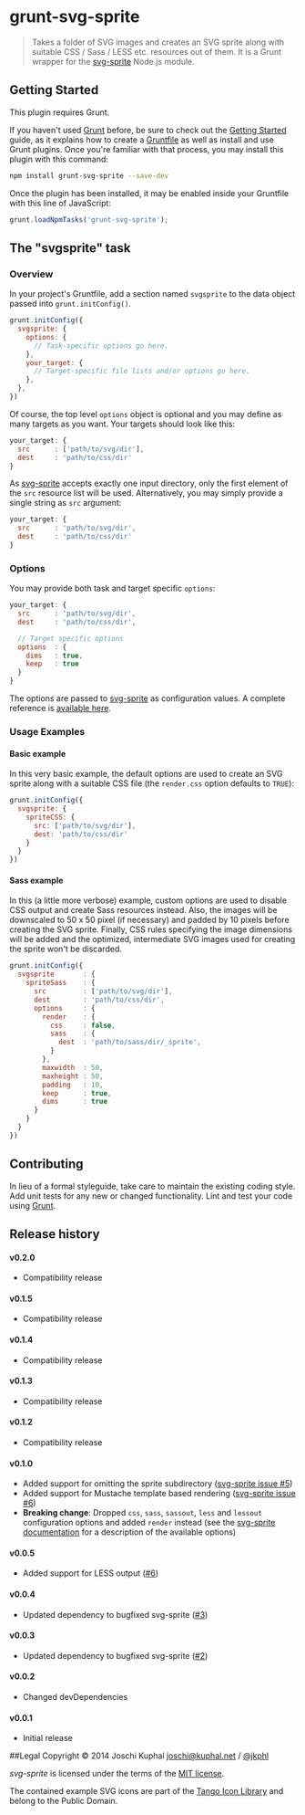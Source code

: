 # grunt-svg-sprite

> Takes a folder of SVG images and creates an SVG sprite along with suitable CSS / Sass / LESS etc. resources out of them. It is a Grunt wrapper for the [svg-sprite](https://npmjs.org/package/svg-sprite) Node.js module.

## Getting Started
This plugin requires Grunt.

If you haven't used [Grunt](http://gruntjs.com/) before, be sure to check out the [Getting Started](http://gruntjs.com/getting-started) guide, as it explains how to create a [Gruntfile](http://gruntjs.com/sample-gruntfile) as well as install and use Grunt plugins. Once you're familiar with that process, you may install this plugin with this command:

```bash
npm install grunt-svg-sprite --save-dev
```

Once the plugin has been installed, it may be enabled inside your Gruntfile with this line of JavaScript:

```javascript
grunt.loadNpmTasks('grunt-svg-sprite');
```

## The "svgsprite" task

### Overview
In your project's Gruntfile, add a section named `svgsprite` to the data object passed into `grunt.initConfig()`.

```javascript
grunt.initConfig({
  svgsprite: {
    options: {
      // Task-specific options go here.
    },
    your_target: {
      // Target-specific file lists and/or options go here.
    },
  },
})
```

Of course, the top level `options` object is optional and you may define as many targets as you want. Your targets should look like this:

```javascript
your_target: {
  src      : ['path/to/svg/dir'],
  dest     : 'path/to/css/dir'
}
```

As [svg-sprite](https://npmjs.org/package/svg-sprite) accepts exactly one input directory, only the first element of the `src` resource list will be used. Alternatively, you may simply provide a single string as `src` argument: 

```javascript
your_target: {
  src      : 'path/to/svg/dir',
  dest     : 'path/to/css/dir'
}
```

### Options

You may provide both task and target specific `options`:

```javascript
your_target: {
  src      : 'path/to/svg/dir',
  dest     : 'path/to/css/dir',

  // Target specific options  
  options  : {
    dims   : true,
    keep   : true
  }
}
```

The options are passed to [svg-sprite](https://npmjs.org/package/svg-sprite) as configuration values. A complete reference is [available here](https://github.com/jkphl/svg-sprite#available-options).

### Usage Examples

#### Basic example
In this very basic example, the default options are used to create an SVG sprite along with a suitable CSS file (the `render.css` option defaults to `TRUE`):

```javascript
grunt.initConfig({
  svgsprite: {
    spriteCSS: {
      src: ['path/to/svg/dir'],
      dest: 'path/to/css/dir'
    }
  }
})
```

#### Sass example
In this (a little more verbose) example, custom options are used to disable CSS output and create Sass resources instead. Also, the images will be downscaled to 50 x 50 pixel (if necessary) and padded by 10 pixels before creating the SVG sprite. Finally, CSS rules specifying the image dimensions will be added and the optimized, intermediate SVG images used for creating the sprite won't be discarded.

```javascript
grunt.initConfig({
  svgsprite       : {
    spriteSass    : {
      src         : ['path/to/svg/dir'],
      dest        : 'path/to/css/dir',
      options     : {
        render    : {
          css     : false,
          sass    : {
            dest  : 'path/to/sass/dir/_sprite',
          }
        },
        maxwidth  : 50,
        maxheight : 50,
        padding   : 10,
        keep      : true,
        dims      : true
      }
    }
  }
})
```

## Contributing
In lieu of a formal styleguide, take care to maintain the existing coding style. Add unit tests for any new or changed functionality. Lint and test your code using [Grunt](http://gruntjs.com/).

Release history
---------------

#### v0.2.0
*	Compatibility release

#### v0.1.5
*	Compatibility release

#### v0.1.4
*	Compatibility release

#### v0.1.3
*	Compatibility release

#### v0.1.2
*	Compatibility release

#### v0.1.0
*	Added support for omitting the sprite subdirectory ([svg-sprite issue #5](https://github.com/jkphl/svg-sprite/issues/5))
*	Added support for Mustache template based rendering ([svg-sprite issue #6](https://github.com/jkphl/svg-sprite/issues/6))
*	**Breaking change**: Dropped `css`, `sass`, `sassout`, `less` and `lessout` configuration options and added `render` instead (see the [svg-sprite documentation](https://github.com/jkphl/svg-sprite#rendering-configuration) for a description of the available options)

#### v0.0.5
*	Added support for LESS output ([#6](https://github.com/jkphl/grunt-svg-sprite/issues/6))

#### v0.0.4
*	Updated dependency to bugfixed svg-sprite ([#3](https://github.com/jkphl/grunt-svg-sprite/issues/3))

#### v0.0.3
*	Updated dependency to bugfixed svg-sprite ([#2](https://github.com/jkphl/grunt-svg-sprite/issues/2))

#### v0.0.2
*	Changed devDependencies

#### v0.0.1
*	Initial release

##Legal
Copyright © 2014 Joschi Kuphal <joschi@kuphal.net> / [@jkphl](https://twitter.com/jkphl)

*svg-sprite* is licensed under the terms of the [MIT license](LICENSE.txt).

The contained example SVG icons are part of the [Tango Icon Library](http://tango.freedesktop.org/Tango_Icon_Library) and belong to the Public Domain.
